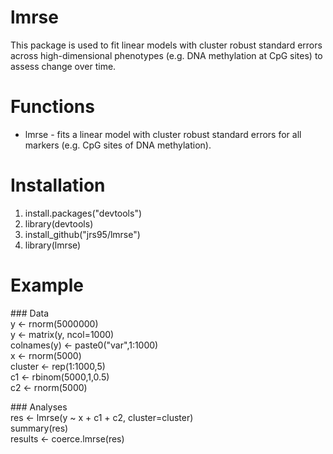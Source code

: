 # lmrse
This package is used to fit linear models with cluster robust standard errors across high-dimensional phenotypes (e.g. DNA methylation at CpG sites) to assess change over time. 

# Functions
* lmrse - fits a linear model with cluster robust standard errors for all markers (e.g. CpG sites of DNA methylation). 

# Installation
1. install.packages("devtools")
2. library(devtools) 
3. install_github("jrs95/lmrse")
4. library(lmrse)

# Example
\#\#\# Data  
y <- rnorm(5000000)  
y <- matrix(y, ncol=1000)  
colnames(y) <- paste0("var",1:1000)  
x <- rnorm(5000)  
cluster <- rep(1:1000,5)  
c1 <- rbinom(5000,1,0.5)  
c2 <- rnorm(5000)   

\#\#\# Analyses  
res <- lmrse(y ~ x + c1 + c2, cluster=cluster)  
summary(res)  
results <- coerce.lmrse(res)
